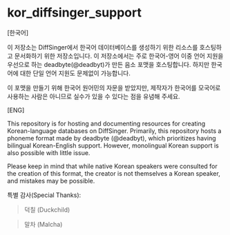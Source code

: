 # kor_diffsinger_support
\[한국어\]

이 저장소는 DiffSinger에서 한국어 데이터베이스를 생성하기 위한 리소스를 호스팅하고 문서화하기 위한 저장소입니다. 이 저장소에서는 주로 한국어-영어 이중 언어 지원을 우선으로 하는 deadbyte(@deadbyt)가 만든 음소 포맷을 호스팅합니다. 하지만 한국어에 대한 단일 언어 지원도 문제없이 가능합니다.

이 포맷을 만들기 위해 한국어 원어민의 자문을 받았지만, 제작자가 한국어를 모국어로 사용하는 사람은 아니므로 실수가 있을 수 있다는 점을 유념해 주세요.

\[ENG\]

This repository is for hosting and documenting resources for creating Korean-language databases on DiffSinger. Primarily, this repository hosts a phoneme format made by deadbyte (@deadbyt), which prioritizes having bilingual Korean-English support. However, monolingual Korean support is also possible with little issue.

Please keep in mind that while native Korean speakers were consulted for the creation of this format, the creator is not themselves a Korean speaker, and mistakes may be possible.



특별 감사(Special Thanks):
> 덕칠 (Duckchild)

> 말차 (Malcha)
